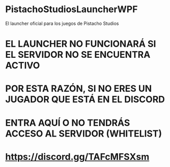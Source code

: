 # PistachoStudiosLauncherWPF
El launcher oficial para los juegos de Pistacho Studios
# EL LAUNCHER NO FUNCIONARÁ SI EL SERVIDOR NO SE ENCUENTRA ACTIVO
# POR ESTA RAZÓN, SI NO ERES UN JUGADOR QUE ESTÁ EN EL DISCORD
# ENTRA AQUÍ O NO TENDRÁS ACCESO AL SERVIDOR (WHITELIST)
# https://discord.gg/TAFcMFSXsm
